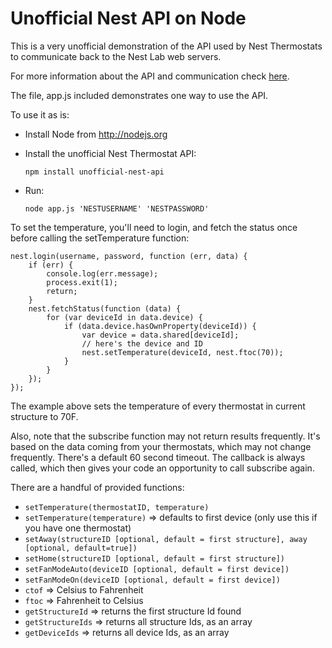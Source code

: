 Unofficial Nest API on Node
===========================

This is a very unofficial demonstration of the API used by Nest Thermostats to communicate back to the Nest Lab web
servers.

For more information about the API and communication check [here](http://www.wiredprairie.us/blog/index.php/archives/1754).

The file, app.js included demonstrates one way to use the API.

To use it as is:

* Install Node from http://nodejs.org
* Install the unofficial Nest Thermostat API:

    `npm install unofficial-nest-api`
    
* Run:
    
    `node app.js 'NESTUSERNAME' 'NESTPASSWORD'`

To set the temperature, you'll need to login, and fetch the status once before calling the setTemperature function:

    nest.login(username, password, function (err, data) {
        if (err) {
            console.log(err.message);
            process.exit(1);
            return;
        }
        nest.fetchStatus(function (data) {
            for (var deviceId in data.device) {
                if (data.device.hasOwnProperty(deviceId)) {
                    var device = data.shared[deviceId];
                    // here's the device and ID
                    nest.setTemperature(deviceId, nest.ftoc(70));
                }
            }
        });
    });

The example above sets the temperature of every thermostat in current structure to 70F.

Also, note that the subscribe function may not return results frequently. It's based on the data coming from your
thermostats, which may not change frequently. There's a default 60 second timeout. The callback is always called,
which then gives your code an opportunity to call subscribe again.

There are a handful of provided functions:

* `setTemperature(thermostatID, temperature)`
* `setTemperature(temperature)` => defaults to first device (only use this if you have one thermostat)
* `setAway(structureID [optional, default = first structure], away [optional, default=true])`
* `setHome(structureID [optional, default = first structure])`
* `setFanModeAuto(deviceID [optional, default = first device])`
* `setFanModeOn(deviceID [optional, default = first device])`
* `ctof` => Celsius to Fahrenheit
* `ftoc` => Fahrenheit to Celsius
* `getStructureId` => returns the first structure Id found
* `getStructureIds` => returns all structure Ids, as an array
* `getDeviceIds` => returns all device Ids, as an array
